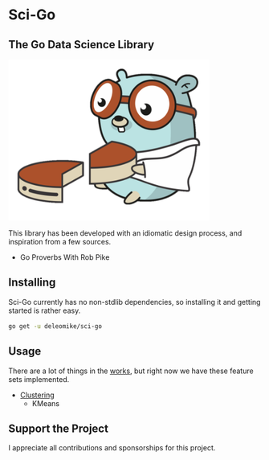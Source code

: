 # Sci-Go

## The Go Data Science Library

<img src="./resources/Gopher.png" width=400px>


This library has been developed with an idiomatic design process, and inspiration from a few sources.

<ul>
<li><a>Go Proverbs With Rob Pike</a href="https://www.youtube.com/watch?v=PAAkCSZUG1c"></li>
</ul>

## Installing

Sci-Go currently has no non-stdlib dependencies, so installing it and getting started is rather easy.

```bash
go get -u deleomike/sci-go
```

## Usage

There are a lot of things in the [works](https://github.com/deleomike/sci-go/issues/1), but right now we have these feature sets implemented.

* [Clustering](./pkg/cluster/README.md)
    * KMeans

## Support the Project

I appreciate all contributions and sponsorships for this project.
